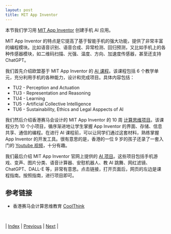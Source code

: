 ```yaml
---
layout: post
title: MIT App Inventor
---
```


本节我们学习用 [MIT App Inventor](https://appinventor.mit.edu/) 创建手机 AI 应用。

MIT App Inventor 的特点是它提高了基于智能手机的强大功能，提供了非常丰富的编程模块。比如语音识别、语音合成、异常检测、回归预测，又比如手机上的各种传感器模块，如二维码扫描、光强、温度、方向、加速度传感器，甚至还支持 ChatGPT。

我们首先介绍欧盟基于 MIT App Inventor 的 [AI 课程](https://aiplus.udc.es/results/)。该课程包括 6 个教学单元，充分利用手机的各种能力，设计和完成项目。具体内容包括：

- TU2 - Perception and Actuation
- TU3 - Representation and Reasoning
- TU4 - Learning
- TU5 - Artificial Collective Intelligence
- TU6 - Sustainability, Ethics and Legal Asppects of AI

我们然后介绍香港赛马会设计的 MIT App Inventor 的 10 周 [计算思维项目](https://drive.google.com/drive/folders/1heQbFaKv9IpvfhpsMVSYgUziBH_nWcy3)。该课程分为 10 个小项目，循序渐进地让学生掌握 App Inventor 的界面、存储、信息共享、通信的编程。在进行 AI 课程前，可以让同学们通过这套材料，熟练掌握 App Inventor 的开发工具。很有意思的是，香港的一位 9 岁的孩子还录了一套入门的 [Youtube 视频](https://www.youtube.com/watch?v=m1A_4eR4uC4&list=PL6kAYM4iJLsu3MvKRgH33FwhqnHbny4-j)，十分有趣。

我们最后介绍 MIT App Inventor 官网上提供的 [AI 项目](https://appinventor.mit.edu/explore/ai-with-mit-app-inventor)。这些项目包括手机游戏、变声、图片分类、语音计算器、安慰机器人、教 AI 跳舞、网红滤镜、ChatGPT、DALL-E 等，非常有意思。点击链接，打开页面后，网页的左边是课程指南。按照指南，进行项目即可。

## 参考链接

- 香港赛马会计算思维教育 [CoolThink](https://www.coolthink.hk/resource-kits/)

<br/>

| [Index](./) | [Previous](15-everyday-ai) | [Next](19-tech-girl) |
